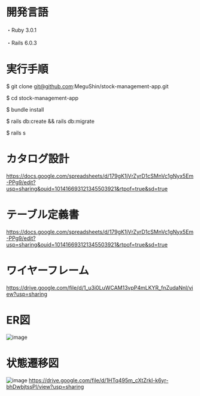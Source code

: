 # 開発言語
・Ruby 3.0.1

・Rails 6.0.3

# 実行手順

$ git clone git@github.com:MeguShin/stock-management-app.git

$ cd stock-management-app

$ bundle install

$ rails db:create && rails db:migrate

$ rails s

# カタログ設計

https://docs.google.com/spreadsheets/d/179gK1jVrZyrD1cSMnVc1gNyx5Em-PPg9/edit?usp=sharing&ouid=101416693121345503921&rtpof=true&sd=true

# テーブル定義書

https://docs.google.com/spreadsheets/d/179gK1jVrZyrD1cSMnVc1gNyx5Em-PPg9/edit?usp=sharing&ouid=101416693121345503921&rtpof=true&sd=true

# ワイヤーフレーム

https://drive.google.com/file/d/1_u3i0LuWCAM13vpP4mLKYR_fnZudaNnl/view?usp=sharing

# ER図

![image](https://drive.google.com/file/d/122tXa2tQdKUaUMM4c6MaF_FLyGUCSzHN/view?usp=sharing)

# 状態遷移図

![image](https://github.com/MeguShin/stock-management-app/assets/124676146/75719c40-e394-4a51-ac7d-a1c3f7fab542)
https://drive.google.com/file/d/1HTq495m_cXtZrkl-k6yr-bhDwbjtssPl/view?usp=sharing
#



